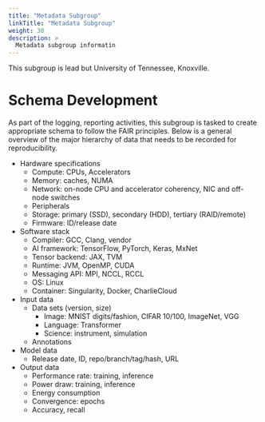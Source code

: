 ```yaml
---
title: "Metadata Subgroup"
linkTitle: "Metadata Subgroup"
weight: 30
description: >
  Metadata subgroup informatin
---
```


This subgroup is lead but University of Tennessee, Knoxville.

# Schema Development

As part of the logging, reporting activities, this subgroup is tasked to create
appropriate schema to follow the FAIR principles. Below is a general overview
of the major hierarchy of data that needs to be recorded for reproducibility.

* Hardware specifications
  * Compute: CPUs, Accelerators
  * Memory: caches, NUMA
  * Network: on-node CPU and accelerator coherency, NIC and off-node switches
  * Peripherals
  * Storage: primary (SSD), secondary (HDD), tertiary (RAID/remote)
  * Firmware: ID/release date
* Software stack
  * Compiler: GCC, Clang, vendor
  * AI framework: TensorFlow, PyTorch, Keras, MxNet
  * Tensor backend: JAX, TVM
  * Runtime: JVM, OpenMP, CUDA
  * Messaging API: MPI, NCCL, RCCL
  * OS: Linux
  * Container: Singularity, Docker, CharlieCloud
* Input data
  * Data sets (version, size)
    * Image: MNIST digits/fashion, CIFAR 10/100, ImageNet, VGG
    * Language: Transformer
    * Science: instrument, simulation
  * Annotations
* Model data
  * Release date, ID, repo/branch/tag/hash, URL
* Output data
  * Performance rate: training, inference
  * Power draw: training, inference
  * Energy consumption
  * Convergence: epochs
  * Accuracy, recall
